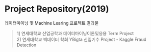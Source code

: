 # Project Repository(2019)
데이터마이닝 및 Machine Learing 프로젝트 결과물
> 1] 연세대학교 산업공학과 데이터마이닝이론및응용 Term Project<br>2] 연세대학교 빅데이터 학회 YBigta 신입기수 Project - Kaggle Fraud Detection
